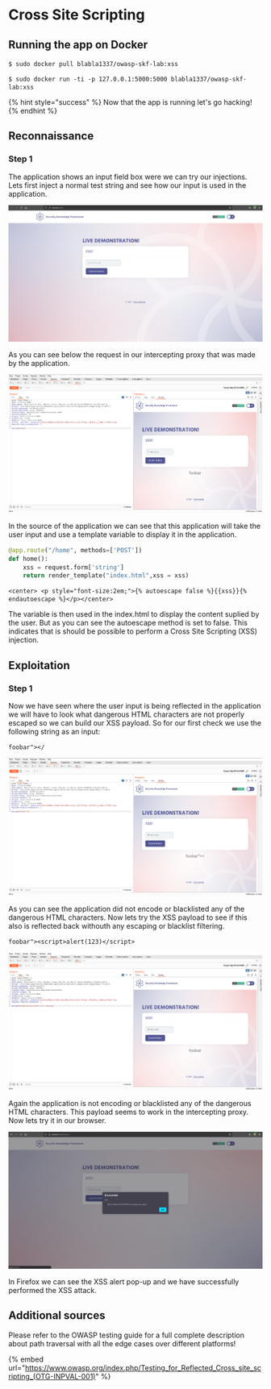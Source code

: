 # Cross Site Scripting

## Running the app on Docker

```
$ sudo docker pull blabla1337/owasp-skf-lab:xss
```

```
$ sudo docker run -ti -p 127.0.0.1:5000:5000 blabla1337/owasp-skf-lab:xss
```

{% hint style="success" %}
Now that the app is running let's go hacking!
{% endhint %}

## Reconnaissance

### Step 1

The application shows an input field box were we can try our injections. Lets first inject a normal test string and see how our input is used in the application.

![](../../.gitbook/assets/python/XSS/1.png)

As you can see below the request in our intercepting proxy that was made by the application.

![](../../.gitbook/assets/python/XSS/2.png)

In the source of the application we can see that this application will take the user input and use a template variable to display it in the application.

```python
@app.route("/home", methods=['POST'])
def home():
    xss = request.form['string']
    return render_template("index.html",xss = xss)
```

```markup
<center> <p style="font-size:2em;">{% autoescape false %}{{xss}}{% endautoescape %}</p></center>
```

The variable is then used in the index.html to display the content suplied by the user. But as you can see the autoescape method is set to false. This indicates that is should be possible to perform a Cross Site Scripting (XSS) injection.

## Exploitation

### Step 1

Now we have seen where the user input is being reflected in the application we will have to look what dangerous HTML characters are not properly escaped so we can build our XSS payload. So for our first check we use the following string as an input:

```
foobar"></
```

![](../../.gitbook/assets/python/XSS/3.png)

As you can see the application did not encode or blacklisted any of the dangerous HTML characters. Now lets try the XSS payload to see if this also is reflected back withouth any escaping or blacklist filtering.

```
foobar"><script>alert(123)</script>
```

![](../../.gitbook/assets/python/XSS/4.png)

Again the application is not encoding or blacklisted any of the dangerous HTML characters. This payload seems to work in the intercepting proxy. Now lets try it in our browser.

![](../../.gitbook/assets/python/XSS/5.png)

In Firefox we can see the XSS alert pop-up and we have successfully performed the XSS attack.

## Additional sources

Please refer to the OWASP testing guide for a full complete description about path traversal with all the edge cases over different platforms!

{% embed url="https://www.owasp.org/index.php/Testing_for_Reflected_Cross_site_scripting_(OTG-INPVAL-001)" %}
